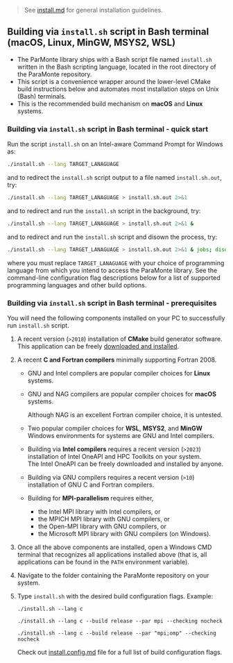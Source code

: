 > See [install.md](./install.md) for general installation guidelines.

##  Building via `install.sh` script in Bash terminal (macOS, Linux, MinGW, MSYS2, WSL)

+   The ParMonte library ships with a Bash script file named `install.sh` written in
    the Bash scripting language, located in the root directory of the ParaMonte repository.
+   This script is a convenience wrapper around the lower-level CMake build instructions
    below and automates most installation steps on Unix (Bash) terminals.
+   This is the recommended build mechanism on **macOS** and **Linux** systems.

### Building via `install.sh` script in Bash terminal - quick start

Run the script `install.sh` on an Intel-aware Command Prompt for Windows as:

```bash  
./install.sh --lang TARGET_LANAGUAGE
```  

and to redirect the `install.sh` script output to a file named `install.sh.out`, try:

```bash  
./install.sh --lang TARGET_LANAGUAGE > install.sh.out 2>&1
```  

and to redirect and run the `install.sh` script in the background, try:

```bash  
./install.sh --lang TARGET_LANAGUAGE > install.sh.out 2>&1 &
```  

and to redirect and run the `install.sh` script and disown the process, try:

```bash  
./install.sh --lang TARGET_LANAGUAGE > install.sh.out 2>&1 & jobs; disown
```  

where you must replace `TARGET_LANAGUAGE` with your choice of programming
language from which you intend to access the ParaMonte library. See the
command-line configuration flag descriptions below for a list of
supported programming languages and other build options.

### Building via `install.sh` script in Bash terminal - prerequisites

You will need the following components installed
on your PC to successfully run `install.sh` script.

1.  A recent version (`>2018`) installation of **CMake** build generator software.  
    This application can be freely [downloaded and installed](https://cmake.org/download/).

2.  A recent **C and Fortran compilers** minimally supporting Fortran 2008.  

    + GNU and Intel compilers are popular compiler choices for **Linux** systems.  

    + GNU and NAG compilers are popular compiler choices for **macOS** systems.  

        Although NAG is an excellent Fortran compiler choice, it is untested.

    +   Two popular compiler choices for **WSL**, **MSYS2**, and **MinGW** Windows 
        environments for systems are GNU and Intel compilers.  

    +   Building via **Intel compilers** requires a recent version (`>2023`) 
        installation of Intel OneAPI and HPC Toolkits on your system.  
        The Intel OneAPI can be freely downloaded and installed by anyone.

    +   Building via GNU compilers requires a recent version (`>10`) 
        installation of GNU C and Fortran compilers.  

    +   Building for **MPI-parallelism** requires either,

        +   the Intel MPI library with Intel compilers, or
        +   the MPICH MPI library with GNU compilers, or
        +   the Open-MPI library with GNU compilers, or
        +   the Microsoft MPI library with GNU compilers (on Windows).

3.  Once all the above components are installed, open a Windows CMD terminal that
    recognizes all applications installed above (that is, all applications can
    be found in the `PATH` environment variable).

6.  Navigate to the folder containing the ParaMonte repository on your system.

7.  Type `install.sh` with the desired build configuration flags. Example:

    ```shch
    ./install.sh --lang c
    ```

    ```shch
    ./install.sh --lang c --build release --par mpi --checking nocheck
    ```

    ```shch
    ./install.sh --lang c --build release --par "mpi;omp" --checking nocheck
    ```

    Check out [install.config.md](./install.config.md) file for a full list of build configuration flags.
